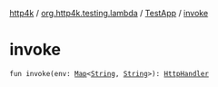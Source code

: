 [http4k](../../index.md) / [org.http4k.testing.lambda](../index.md) / [TestApp](index.md) / [invoke](./invoke.md)

# invoke

`fun invoke(env: `[`Map`](https://kotlinlang.org/api/latest/jvm/stdlib/kotlin.collections/-map/index.html)`<`[`String`](https://kotlinlang.org/api/latest/jvm/stdlib/kotlin/-string/index.html)`, `[`String`](https://kotlinlang.org/api/latest/jvm/stdlib/kotlin/-string/index.html)`>): `[`HttpHandler`](../../org.http4k.core/-http-handler.md)